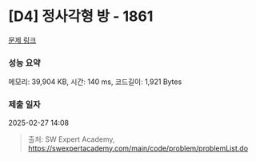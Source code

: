 # [D4] 정사각형 방 - 1861 

[문제 링크](https://swexpertacademy.com/main/code/problem/problemDetail.do?contestProbId=AV5LtJYKDzsDFAXc) 

### 성능 요약

메모리: 39,904 KB, 시간: 140 ms, 코드길이: 1,921 Bytes

### 제출 일자

2025-02-27 14:08



> 출처: SW Expert Academy, https://swexpertacademy.com/main/code/problem/problemList.do